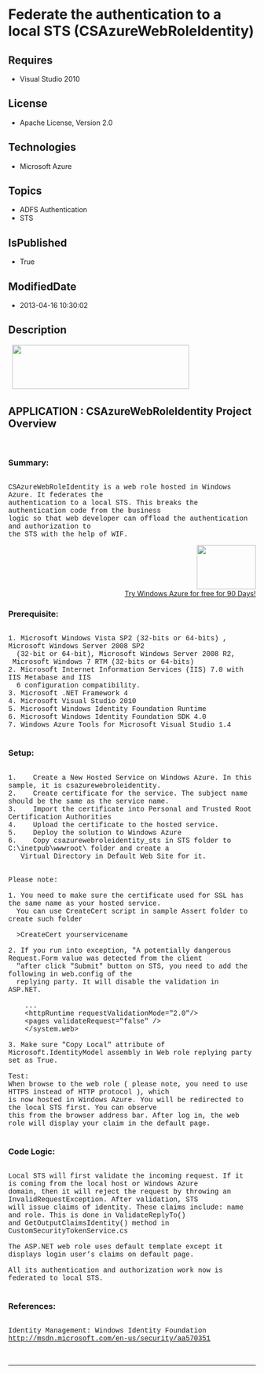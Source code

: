 # Federate the authentication to a local STS (CSAzureWebRoleIdentity)
## Requires
* Visual Studio 2010
## License
* Apache License, Version 2.0
## Technologies
* Microsoft Azure
## Topics
* ADFS Authentication
* STS
## IsPublished
* True
## ModifiedDate
* 2013-04-16 10:30:02
## Description

<p style="font-family:Courier New">&nbsp;<a href="http://www.microsoft.com/click/services/Redirect2.ashx?CR_CC=200144420" target="_blank"><img id="79969" src="http://i1.code.msdn.s-msft.com/csazurebingmaps-bab92df1/image/file/79969/1/120x90_azure_web_en_us.jpg" alt="" width="360" height="90"></a></p>
<h2>APPLICATION : CSAzureWebRoleIdentity Project Overview</h2>
<p style="font-family:Courier New">&nbsp;</p>
<h3>Summary:</h3>
<p style="font-family:Courier New"><br>
CSAzureWebRoleIdentity is a web role hosted in Windows Azure. It federates the <br>
authentication to a local STS. This breaks the authentication code from the business
<br>
logic so that web developer can offload the authentication and authorization to <br>
the STS with the help of WIF.</p>
<div align="right">
<p><a href="http://www.microsoft.com/click/services/Redirect2.ashx?CR_CC=200144420"><span style="color:windowtext; text-decoration:none"><span><img src="http://code.msdn.microsoft.com/site/view/file/67654/1/image.png" alt="" width="120" height="90" align="middle">
</span></span></a><br>
<a href="http://www.microsoft.com/click/services/Redirect2.ashx?CR_CC=200144420">Try Windows Azure for free for 90 Days!</a></p>
</div>
<h3>Prerequisite:</h3>
<p style="font-family:Courier New"><br>
1. Microsoft Windows Vista SP2 (32-bits or 64-bits) , Microsoft Windows Server 2008 SP2
<br>
&nbsp; (32-bit or 64-bit), Microsoft Windows Server 2008 R2, &nbsp;Microsoft Windows 7 RTM (32-bits or 64-bits)<br>
2. Microsoft Internet Information Services (IIS) 7.0 with IIS Metabase and IIS <br>
&nbsp; 6 configuration compatibility.<br>
3. Microsoft .NET Framework 4<br>
4. Microsoft Visual Studio 2010<br>
5. Microsoft Windows Identity Foundation Runtime<br>
6. Microsoft Windows Identity Foundation SDK 4.0<br>
7. Windows Azure Tools for Microsoft Visual Studio 1.4<br>
<br>
</p>
<h3>Setup:</h3>
<p style="font-family:Courier New"><br>
1.&nbsp;&nbsp;&nbsp;&nbsp;Create a New Hosted Service on Windows Azure. In this sample, it is csazurewebroleidentity.<br>
2.&nbsp;&nbsp;&nbsp;&nbsp;Create certificate for the service. The subject name should be the same as the service name.<br>
3.&nbsp;&nbsp;&nbsp;&nbsp;Import the certificate into Personal and Trusted Root Certification Authorities<br>
4.&nbsp;&nbsp;&nbsp;&nbsp;Upload the certificate to the hosted service.<br>
5.&nbsp;&nbsp;&nbsp;&nbsp;Deploy the solution to Windows Azure<br>
6.&nbsp;&nbsp;&nbsp;&nbsp;Copy csazurewebroleidentity_sts in STS folder to C:\inetpub\wwwroot\ folder and create a
<br>
&nbsp; &nbsp;Virtual Directory in Default Web Site for it.<br>
<br>
<br>
Please note:<br>
<br>
1. You need to make sure the certificate used for SSL has the same name as your hosted service.
<br>
&nbsp; You can use CreateCert script in sample Assert folder to create such folder<br>
<br>
&nbsp; &gt;CreateCert yourservicename<br>
<br>
2. If you run into exception, &quot;A potentially dangerous Request.Form value was detected from the client<br>
&nbsp; &quot;after click &quot;Submit&quot; button on STS, you need to add the following in web.config of the
<br>
&nbsp; replying party. It will disable the validation in ASP.NET.<br>
<br>
&nbsp;&nbsp;&nbsp;&nbsp;...<br>
&nbsp;&nbsp;&nbsp;&nbsp;&lt;httpRuntime requestValidationMode=&quot;2.0&quot;/&gt;<br>
&nbsp;&nbsp;&nbsp;&nbsp;&lt;pages validateRequest=&quot;false&quot; /&gt;<br>
&nbsp;&nbsp;&nbsp;&nbsp;&lt;/system.web&gt;<br>
<br>
3. Make sure &quot;Copy Local&quot; attribute of Microsoft.IdentityModel assembly in Web role replying party set as True.<br>
<br>
Test:<br>
When browse to the web role ( please note, you need to use HTTPS instead of HTTP protocol ), which
<br>
is now hosted in Windows Azure. You will be redirected to the local STS first. You can observe
<br>
this from the browser address bar. After log in, the web role will display your claim in the default page.<br>
<br>
</p>
<h3>Code Logic:</h3>
<p style="font-family:Courier New"><br>
Local STS will first validate the incoming request. If it is coming from the local host or Windows Azure
<br>
domain, then it will reject the request by throwing an InvalidRequestException. After validation, STS
<br>
will issue claims of identity. These claims include: name and role. This is done in ValidateReplyTo()
<br>
and GetOutputClaimsIdentity() method in CustomSecurityTokenService.cs<br>
<br>
The ASP.NET web role uses default template except it displays login user&rsquo;s claims on default page.<br>
<br>
All its authentication and authorization work now is federated to local STS. <br>
<br>
</p>
<h3>References:</h3>
<p style="font-family:Courier New"><br>
Identity Management: Windows Identity Foundation<br>
<a href="http://msdn.microsoft.com/en-us/security/aa570351" target="_blank">http://msdn.microsoft.com/en-us/security/aa570351</a><br>
<br>
<br>
</p>
<hr>
<div><a href="http://go.microsoft.com/?linkid=9759640" style="margin-top:3px"><img src="http://bit.ly/onecodelogo" alt="">
</a></div>
